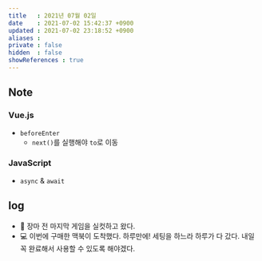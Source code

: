 ```yaml
---
title   : 2021년 07월 02일
date    : 2021-07-02 15:42:37 +0900
updated : 2021-07-02 23:18:52 +0900
aliases : 
private : false
hidden  : false
showReferences : true
---
```

## Note
### Vue.js  
- `beforeEnter`  
  - `next()`를 실행해야 `to`로 이동
### JavaScript
- `async` & `await`  

## log  
- 🎾 장마 전 마지막 게임을 실컷하고 왔다. 
- 💻 이번에 구매한 맥북이 도착했다. 하루만에! 세팅을 하느라 하루가 다 갔다. 내일 꼭 완료해서 사용할 수 있도록 해야겠다.
